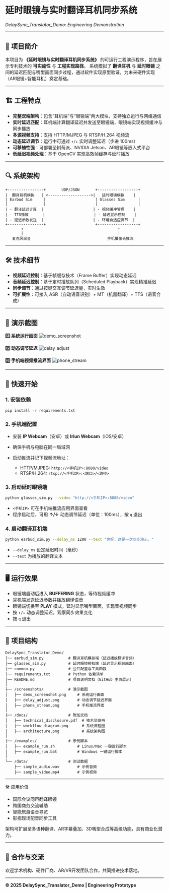 # 延时眼镜与实时翻译耳机同步系统

*DelaySync_Translator_Demo: Engineering Demonstration*

---

## 📖 项目简介

本项目为 **《延时眼镜与实时翻译耳机同步系统》** 的可运行工程演示程序，旨在展示专利技术的 **可实施性** 与 **工程实现路径**。
系统模拟了 **翻译耳机** 与 **延时眼镜** 之间的延迟匹配与嘴型画面同步过程，通过软件实现原型验证，为未来硬件实现（AR眼镜+智能耳机）奠定基础。

---

## 🏗 工程特点

- **完整双端架构**：包含“耳机端”与“眼镜端”两大模块，支持独立运行与网络通信
- **实时延迟匹配**：耳机端计算翻译延迟并发送至眼镜端，眼镜端实现视频缓冲与同步播放
- **多源视频支持**：支持 HTTP/MJPEG 与 RTSP/H.264 视频流
- **动态延迟调节**：运行中可通过 `↑/↓` 实时调整延迟（步进 100ms）
- **可移植性强**：可部署至树莓派、NVIDIA Jetson、AR眼镜等嵌入式平台
- **低延迟视频处理**：基于 OpenCV 实现高效帧缓存与延时播放

---

## 🔍 系统架构

```text
+----------------+       UDP/JSON       +------------------+
|  翻译耳机模拟   | <------------------->|   延时眼镜模拟    |
| Earbud Sim     |                      | Glasses Sim      |
|                |                      |                  |
| - 翻译延迟计算  |                      | - 视频缓冲管理    |
| - TTS播放      |                      | - 延迟显示控制    |
| - 延迟参数发送  |                      | - 环境自适应调节  |
+----------------+                      +------------------+
       ↑                                          ↑
       |                                          |
   麦克风采音                                  手机摄像头推流
```
---

## 🛠 技术细节

* **视频延迟控制**：基于帧缓存技术（Frame Buffer）实现动态延迟
* **音频延迟控制**：基于定时播放队列（Scheduled Playback）实现精准延迟
* **同步调节**：通过按键交互调节延迟量，实时生效
* **可扩展性**：可接入 ASR（自动语音识别）+ MT（机器翻译）+ TTS（语音合成）

---

## 📸 演示截图

**1️⃣ 系统运行画面**
![demo_screenshot](screenshots/run_demo.jpg)

**2️⃣ 动态调节延迟**
![delay_adjust](screenshots/delay_adjust.jpg)

**3️⃣ 手机端视频推流界面**
![phone_stream](screenshots/phone_stream_ui.jpg)

---

## 🚀 快速开始

### 1. 安装依赖

```bash
pip install -r requirements.txt
```

### 2. 手机端配置

* 安装 **IP Webcam**（安卓）或 **Iriun Webcam**（iOS/安卓）
* 确保手机与电脑在同一局域网
* 启动推流并记下视频流地址：

  * HTTP/MJPEG: `http://<手机IP>:8080/video`
  * RTSP/H.264: `rtsp://<手机IP>:<端口>/<路径>`

### 3. 启动延时眼镜端

```bash
python glasses_sim.py --video "http://<手机IP>:8080/video"
```

* `<手机IP>` 可在手机端推流应用界面查看
* 程序启动后，可用 **↑/↓** 动态调节延迟（单位：100ms），按 `q` 退出

### 4. 启动翻译耳机端

```bash
python earbud_sim.py --delay_ms 1200 --text "你好，这是一次同步演示。"
```

* `--delay_ms` 设定延迟时间（毫秒）
* `--text` 为播放的翻译文本

---

## 🖥 运行效果

* 眼镜端启动后进入 **BUFFERING** 状态，等待视频缓冲
* 耳机端发送延迟参数并播放翻译语音
* 眼镜端切换至 **PLAY** 模式，延时显示嘴型画面，实现音视频同步
* 按 `↑/↓` 动态调整延迟，观察同步效果变化
* 按 `q` 退出

---

## 📂 项目结构

```
DelaySync_Translator_Demo/
│── earbud_sim.py           # 翻译耳机模拟端（延迟播放翻译音频）
│── glasses_sim.py          # 延时眼镜模拟端（延迟显示视频画面）
│── common.py               # 公共配置与工具函数
│── requirements.txt        # Python 依赖清单
│── README.md               # 项目说明文档（GitHub 主页展示）
│
├── /screenshots/           # 演示截图
│   ├── demo_screenshot.png     # 系统运行画面
│   ├── delay_adjust.png        # 动态调节延迟界面
│   ├── phone_stream.png        # 手机推流界面
│
├── /docs/                  # 附加文档
│   ├── technical_disclosure.pdf  # 技术交底书
│   ├── workflow_diagram.png      # 系统流程图
│   ├── architecture.png          # 系统架构图
│
├── /examples/              # 示例脚本
│   ├── example_run.sh          # Linux/Mac 一键运行脚本
│   ├── example_run.bat         # Windows 一键运行脚本
│
└── /data/                  # 测试数据
    ├── sample_audio.wav        # 示例音频
    ├── sample_video.mp4        # 示例视频
```

---

🛠 应用价值

* 国际会议同声翻译眼镜
* 跨国商务交流辅助
* 智能旅游语音导览
* 影视现场配音同步工具

架构可扩展至多语种翻译、AR字幕叠加、3D嘴型合成等高级功能，具有商业化潜力。

---

## 🤝 合作与交流

欢迎学术机构、硬件厂商、AR/VR开发团队合作，共同推进技术落地。

---

**© 2025 DelaySync\_Translator\_Demo | Engineering Prototype**
